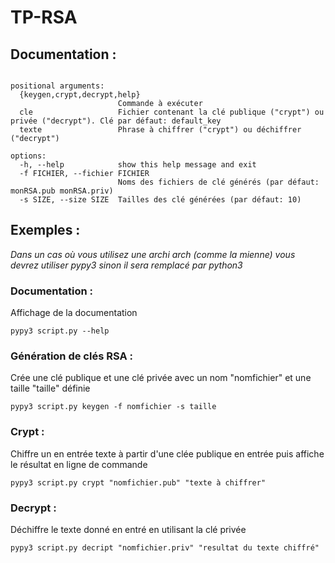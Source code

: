 # TP-RSA

## Documentation :

```Script monRSA par Guilhem Schira

positional arguments:
  {keygen,crypt,decrypt,help}
                        Commande à exécuter
  cle                   Fichier contenant la clé publique ("crypt") ou privée ("decrypt"). Clé par défaut: default_key
  texte                 Phrase à chiffrer ("crypt") ou déchiffrer ("decrypt")

options:
  -h, --help            show this help message and exit
  -f FICHIER, --fichier FICHIER
                        Noms des fichiers de clé générés (par défaut: monRSA.pub monRSA.priv)
  -s SIZE, --size SIZE  Tailles des clé générées (par défaut: 10)
```

## Exemples :
*Dans un cas où vous utilisez une archi arch (comme la mienne) vous devrez utiliser pypy3 sinon il sera remplacé par python3*

### Documentation :
Affichage de la documentation
```console
pypy3 script.py --help
```

### Génération de clés RSA :
Crée une clé publique et une clé privée avec un nom "nomfichier" et une taille "taille" définie
```console
pypy3 script.py keygen -f nomfichier -s taille
```
### Crypt :
Chiffre un en entrée texte à partir d'une clée publique en entrée puis affiche le résultat en ligne de commande
```console
pypy3 script.py crypt "nomfichier.pub" "texte à chiffrer"
```
### Decrypt :
Déchiffre le texte donné en entré en utilisant la clé privée
```console
pypy3 script.py decript "nomfichier.priv" "resultat du texte chiffré"
```